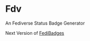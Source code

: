 # Fdv
An Fediverse Status Badge Generator

Next Version of [FediBadges](https://fedibadges.vercel.app/)
